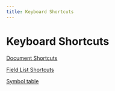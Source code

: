 ```yaml
---
title: Keyboard Shortcuts
---
```


# Keyboard Shortcuts

[Document Shortcuts](/img/fill-and-sign/keyboard-shortcuts/Document%20Shortcuts%201f1e91b200704c008b181c4df9e9dfbd.csv)

[Field List Shortcuts](/img/fill-and-sign/keyboard-shortcuts/Field%20List%20Shortcuts%208f003dd5de304204afa7a001d938ac13.csv)

[Symbol table](/img/fill-and-sign/keyboard-shortcuts/Symbol%20table%20c1e393f3658942e19181b8ea6a0db880.csv)
